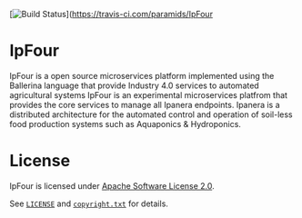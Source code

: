 [![Build Status](https://travis-ci.com/paramids/IpFour.svg?branch=master)](https://travis-ci.com/paramids/IpFour

# IpFour
IpFour is a open source microservices platform implemented using the Ballerina language that provide Industry 4.0 services to automated agricultural systems
IpFour is an experimental microservices platfrom  that provides the core services to manage all Ipanera endpoints. Ipanera is a distributed architecture for the automated control and operation of soil-less food production systems such as Aquaponics & Hydroponics.

# License

IpFour is licensed under [Apache Software License 2.0](http://www.apache.org/licenses/LICENSE-2.0).

See [`LICENSE`](LICENSE) and [`copyright.txt`](copyright.txt) for details.

